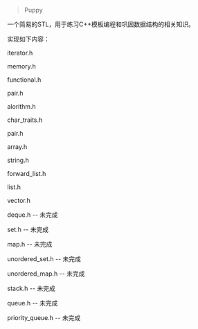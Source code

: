 > Puppy

一个简易的STL，用于练习C++模板编程和巩固数据结构的相关知识。

实现如下内容：

iterator.h

memory.h

functional.h

pair.h

alorithm.h

char_traits.h

pair.h

array.h

string.h

forward_list.h

list.h

vector.h

deque.h -- 未完成

set.h -- 未完成

map.h -- 未完成

unordered_set.h -- 未完成

unordered_map.h -- 未完成

stack.h -- 未完成

queue.h -- 未完成

priority_queue.h -- 未完成
